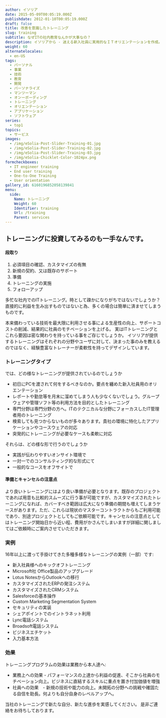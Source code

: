 ```yaml
---
author: イソリア
date: 2015-05-09T00:05:19.000Z
publishdate: 2012-01-10T00:05:19.000Z
draft: false
title: 改善を意識したトレーニング
slug: training
subtitle: なぜITの社内教育なんかが大事なの？
description: イソリアから - 迷える新入社員に実用的なＩＴオリエンテーションを作成。初歩的ものから専門的なトレーニングまで
weight: 60
alternatelocales:
  - en-US
tags:
  - パーソナル
  - 事業
  - 技術
  - 教育
  - 開発
  - パーソナライズ
  - マンツーマン
  - オンーボーディング
  - トレーニング
  - オリエンテーション
  - アプリケーション
  - ソフトウェア
series:
  - top1
topics:
  - サービス
images:
  - /img/eSolia-Post-Slider-Training-01.jpg
  - /img/eSolia-Post-Slider-Training-02.jpg
  - /img/eSolia-Post-Slider-Training-03.jpg
  - /img/eSolia-Chicklet-Color-1024px.png
formcheckboxes:
  - IT engineer training
  - End user training
  - One-to-One Training
  - User orientation
gallery_id: 6160196852058139841
menu:
  side:
    Name: トレーニング
    Weight: 60
    Identifier: training
    Url: /training
    Parent: services
---
```


## トレーニングに投資してみるのも一手なんです。

<div class="esolia-card-panel teal darken-4 z-depth-1">
  <h4 class="center green-text text-accent-3">段取り</h4>
    <ol>
      <li class="white-text">必須項目の確認、カスタマイズの有無</li>
      <li class="white-text">新規の契約、又は既存のサポート</li>
      <li class="white-text">準備</li>
      <li class="white-text">トレーニングの実施</li>
      <li class="white-text">フォローアップ</li>
    </ol>
</div>

多忙な社内でのITトレーニング。時として疎かになりがちではないでしょうか？
直接的に利益を生み出すものではないと為、多くの場合は簡単に済ませてしまうものです。


本来備わっている技術を最大限に利用させる事による生産性の向上、サポートコストの削減、結果的に社員のモチベーションを上げる。
実はITトレーニングとこれら要因は密な関わりを持っている事をご存じでしょうか。
イソリアが提供するトレーニングはそれぞれの分野やユーザに対して、決まった事のみを教えるのではなく、経験豊富なトレーナーが柔軟性を持ってデザインしています。


### トレーニングタイプ

では、どの様なトレーニングが提供されているのでしょうか

* 初日にPCを渡されて何をするべきなのか。要点を纏めた新入社員用のオリエンテーション
* レポートや勤怠等を月末に溜めてしまう人も少なくないでしょう。グループウェアや管理ソフト等の利用方法を目的としたトレーニング
* 専門分野は専門分野の方へ。ITのテクニカルな分野にフォーカスしたIT管理者用のトレーニング
* 検索しても見つからないものが多々あります。貴社の環境に特化したアプリケーションやコースウェアの対応
* 突発的にトレーニングが必要なケースも柔軟に対応

それらは、どの様な形で行うのでしょうか 

* 実践が伝わりやすいオンサイト環境で
* 一対一でのコンサルティング的な形式にて
* 一般的なコースをオフサイトで

#### 準備とキャンセルの注意点

より良いトレーニングにはより良い準備が必要となります。既存のプロジェクトであれば用意も比較的スムーズに行う事が可能ですが、カスタマイズされたトレーニングになれば、カバーすべき範囲は広大になり準備の期間も増えてしまうケースがあります。ただ、これらは現状のマスターコントラクトからもご利用可能であり、別途プロジェクトとしてもご依頼可能です。キャンセルの注意点としてはトレーニング開始日から近い程、費用がかさんでしまいますが詳細に関しましてはご依頼時にご案内させていただきます。

### 実例

16年以上に渡って手掛けてきた多種多様なトレーニングの実例（一部）です:

* 新入社員様へのキックオフトレーニング
* Microsoft社 Office製品のアップグレード
* Lotus NotesからOutlookへの移行
* カスタマイズされたERPの発注システム
* カスタマイズされたCRMシステム
* Salesforceの基本操作
* Custom Marketing Segmentation System
* セキュリティの実装
* シェアポイントでのイントラネット利用
* Lync電話システム
* Broadsoft電話システム
* ビジネスエチケット
* 入力基本方法


### 効果

トレーニングプログラムの効果は業務から本人達へ:

* 業務上への効果 - パフォーマンスの上達から利益の促進、そこから社員のモチベーション向上。ビジネスに直結するスキルに重点を置き付加価値を増強
* 社員への効果　- 新規の技術や能力の向上。未開拓の分野への挑戦や確固たる自信を助長。何よりも自分自身のレベルアップへ。

当社のトレーニングで新たな自分、新たな進歩を実感してください。
是非ご連絡をお待ちしております。


